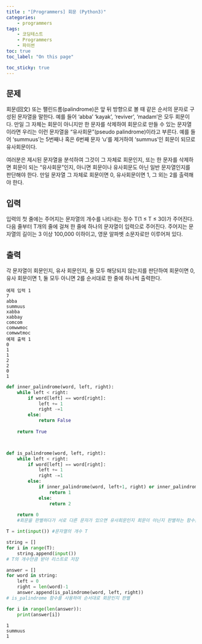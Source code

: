 ```yaml
---
title : "[Programmers] 회문 (Python3)"
categories:
    - programmers
tags:
    - 코딩테스트
    - Programmers
    - 파이썬
toc: true
toc_label: "On this page"

toc_sticky: true
---
```

## 문제
회문(回文) 또는 팰린드롬(palindrome)은 앞 뒤 방향으로 볼 때 같은 순서의 문자로 구성된 문자열을 말한다. 예를 들어 ‘abba’ ‘kayak’, ‘reviver’, ‘madam’은 모두 회문이다. 만일 그 자체는 회문이 아니지만 한 문자를 삭제하여 회문으로 만들 수 있는 문자열이라면 우리는 이런 문자열을 “유사회문”(pseudo palindrome)이라고 부른다. 예를 들어 ‘summuus’는 5번째나 혹은 6번째 문자 ‘u’를 제거하여 ‘summus’인 회문이 되므로 유사회문이다.

여러분은 제시된 문자열을 분석하여 그것이 그 자체로 회문인지, 또는 한 문자를 삭제하면 회문이 되는 “유사회문”인지, 아니면 회문이나 유사회문도 아닌 일반 문자열인지를 판단해야 한다. 만일 문자열 그 자체로 회문이면 0, 유사회문이면 1, 그 외는 2를 출력해야 한다. 

## 입력

입력의 첫 줄에는 주어지는 문자열의 개수를 나타내는 정수 T(1 ≤ T ≤ 30)가 주어진다. 다음 줄부터 T개의 줄에 걸쳐 한 줄에 하나의 문자열이 입력으로 주어진다. 주어지는 문자열의 길이는 3 이상 100,000 이하이고, 영문 알파벳 소문자로만 이루어져 있다.

## 출력

각 문자열이 회문인지, 유사 회문인지, 둘 모두 해당되지 않는지를 판단하여 회문이면 0, 유사 회문이면 1, 둘 모두 아니면 2를 순서대로 한 줄에 하나씩 출력한다.

```
예제 입력 1  
7
abba
summuus
xabba
xabbay
comcom
comwwmoc
comwwtmoc
예제 출력 1  
0
1
1
2
2
0
1
```


```python
def inner_palindrome(word, left, right):
    while left < right:
        if word[left] == word[right]:
            left += 1
            right -=1
        else:
            return False
            
    return True



def is_palindrome(word, left, right):
    while left < right:
        if word[left] == word[right]:
            left += 1
            right -=1
        else:
            if inner_palindrome(word, left+1, right) or inner_palindrome(word, left, right-1):
                return 1
            else:
                return 2
            
    return 0
    #회문을 판별하다가 서로 다른 문자가 있으면 유사회문인지 회문이 아닌지 판별하는 함수를 재귀함수를 사용하여 정의

T = int(input()) #문자열의 개수 T

string = []
for i in range(T):
    string.append(input())
# T의 개수만큼 받아 리스트로 저장

answer = []
for word in string:
    left = 0
    right = len(word)-1
    answer.append(is_palindrome(word, left, right))
# is_palindrome 함수를 사용하여 순서대로 회문인지 판별

for i in range(len(answer)):
    print(answer[i])
```

    1
    summuus
    1

